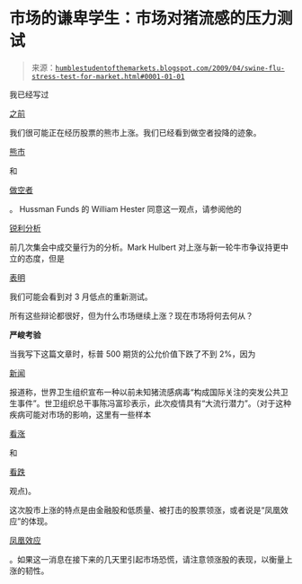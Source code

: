 <!--yml

类别：未分类

日期：2024-05-18 00:54:17

-->

# 市场的谦卑学生：市场对猪流感的压力测试

> 来源：[`humblestudentofthemarkets.blogspot.com/2009/04/swine-flu-stress-test-for-market.html#0001-01-01`](https://humblestudentofthemarkets.blogspot.com/2009/04/swine-flu-stress-test-for-market.html#0001-01-01)

我已经写过

[之前](http://humblestudentofthemarkets.blogspot.com/2009/04/stabilization-is-not-recovery.html)

我们很可能正在经历股票的熊市上涨。我们已经看到做空者投降的迹象。

[熊市](http://macro-man.blogspot.com/2009/04/short-covering-and-kubler-ross-cycle.html)

和

[做空者](http://247wallst.com/2009/04/26/short-sellers-abandon-financial-shares-tech-stocks/)

。 Hussman Funds 的 William Hester 同意这一观点，请参阅他的

[锐利分析](http://www.hussmanfunds.com/rsi/rallyvolume.htm)

前几次集会中成交量行为的分析。Mark Hulbert 对上涨与新一轮牛市争议持更中立的态度，但是

[表明](http://www.marketwatch.com/news/story/A-retest-March-9-lows/story.aspx?guid=%7BFFD7B0D6%2D6A71%2D4295%2DBC7B%2D001734EB1E80%7D)

我们可能会看到对 3 月低点的重新测试。

所有这些辩论都很好，但为什么市场继续上涨？现在市场将何去何从？

**严峻考验**

当我写下这篇文章时，标普 500 期货的公允价值下跌了不到 2%，因为

[新闻](http://www.bloomberg.com/apps/news?pid=20601087&sid=avEHg48g1qUg&refer=worldwide)

报道称，世界卫生组织宣布一种以前未知猪流感病毒“构成国际关注的突发公共卫生事件”。世卫组织总干事陈冯富珍表示，此次疫情具有“大流行潜力”。（对于这种疾病可能对市场的影响，这里有一些样本

[看涨](http://247wallst.com/2009/04/26/anatomy-of-economic-rumors-swine-flu-unlikely-to-have-impact-on-economy/)

和

[看跌](http://www.businessinsider.com/swine-flu-pandemic-would-cost-trillions-2009-4)

观点)。

这次股市上涨的特点是由金融股和低质量、被打击的股票领涨，或者说是“凤凰效应”的体现。

[凤凰效应](http://humblestudentofthemarkets.blogspot.com/2008/05/waiting-for-ride-on-phoenix.html)

。如果这一消息在接下来的几天里引起市场恐慌，请注意领涨股的表现，以衡量上涨的韧性。
